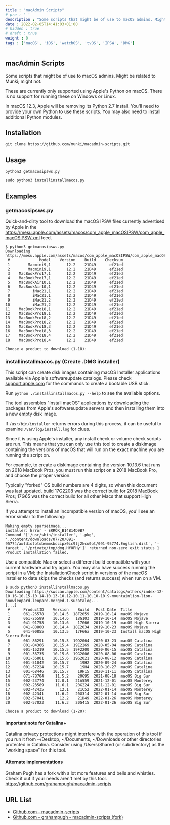 ```yaml
---
title : "macAdmin Scripts"
# pre : ' '
description : "Some scripts that might be of use to macOS admins. Might be related to Munki; might not."
date : 2022-02-05T14:41:03+01:00
# hidden : true
# draft : true
weight : 0
tags : ['macOS', 'iOS', 'watchOS', 'tvOS', 'IPSW', 'DMG']
---
```


## macAdmin Scripts

Some scripts that might be of use to macOS admins. Might be related to Munki;
might not.

These are currently only supported using Apple's Python on macOS. There is no support for running these on Windows or Linux.

In macOS 12.3, Apple will be removing its Python 2.7 install. You'll need to provide your own Python to use these scripts. You may also need to install additional Python modules.

## Installation

```plain
git clone https://github.com/munki/macadmin-scripts.git
```

## Usage

```plain
python3 getmacosipsws.py
```

```plain
sudo python3 installinstallmacos.py
```

## Examples

### getmacosipsws.py

Quick-and-dirty tool to download the macOS IPSW files currently advertised by Apple in the <https://mesu.apple.com/assets/macos/com_apple_macOSIPSW/com_apple_macOSIPSW.xml> feed.

```plain
$ python3 getmacosipsws.py                                                                                                          
Downloading https://mesu.apple.com/assets/macos/com_apple_macOSIPSW/com_apple_macOSIPSW.xml...
 #             Model    Version    Build    Checksum
 1        Macmini9,1       12.2    21D49      ef21ed
 2        Macmini9,1       12.2    21D49      ef21ed
 3    MacBookPro17,1       12.2    21D49      ef21ed
 4    MacBookPro17,1       12.2    21D49      ef21ed
 5    MacBookAir10,1       12.2    21D49      ef21ed
 6    MacBookAir10,1       12.2    21D49      ef21ed
 7          iMac21,1       12.2    21D49      ef21ed
 8          iMac21,1       12.2    21D49      ef21ed
 9          iMac21,2       12.2    21D49      ef21ed
10          iMac21,2       12.2    21D49      ef21ed
11    MacBookPro18,1       12.2    21D49      ef21ed
12    MacBookPro18,1       12.2    21D49      ef21ed
13    MacBookPro18,2       12.2    21D49      ef21ed
14    MacBookPro18,2       12.2    21D49      ef21ed
15    MacBookPro18,3       12.2    21D49      ef21ed
16    MacBookPro18,3       12.2    21D49      ef21ed
17    MacBookPro18,4       12.2    21D49      ef21ed
18    MacBookPro18,4       12.2    21D49      ef21ed

Choose a product to download (1-18): 
```

### installinstallmacos.py (Create .DMG installer)

This script can create disk images containing macOS Installer applications available via Apple's softwareupdate catalogs. Please check [support.apple.com](https://support.apple.com/en-us/HT201372) for the commands to create a bootable USB stick.

Run `python ./installinstallmacos.py --help` to see the available options.

The tool assembles "Install macOS" applications by downloading the packages from Apple's softwareupdate servers and then installing them into a new empty disk image.

If `/usr/bin/installer` returns errors during this process, it can be useful to examine `/var/log/install.log` for clues.

Since it is using Apple's installer, any install check or volume check scripts are run. This means that you can only use this tool to create a diskimage containing the versions of macOS that will run on the exact machine you are running the script on.

For example, to create a diskimage containing the version 10.13.6 that runs on 2018 MacBook Pros, you must run this script on a 2018 MacBook Pro, and choose the proper version.

Typically "forked" OS build numbers are 4 digits, so when this document was last updated, build 17G2208 was the correct build for 2018 MacBook Pros; 17G65 was the correct build for all other Macs that support High Sierra.

If you attempt to install an incompatible version of macOS, you'll see an error similar to the following:

```plain
Making empty sparseimage...
installer: Error - ERROR_B14B14D9B7
Command '['/usr/sbin/installer', '-pkg', './content/downloads/07/20/091-95774/awldiototubemmsbocipx0ic9lj2kcu0pt/091-95774.English.dist', '-target', '/private/tmp/dmg.Hf0PHy']' returned non-zero exit status 1
Product installation failed.
```

Use a compatible Mac or select a different build compatible with your current hardware and try again. You may also have success running the script in a VM; the InstallationCheck script in versions of the macOS installer to date skips the checks (and returns success) when run on a VM.

```plain
$ sudo python3 installinstallmacos.py
Downloading https://swscan.apple.com/content/catalogs/others/index-12-10.16-10.15-10.14-10.13-10.12-10.11-10.10-10.9-mountainlion-lion-snowleopard-leopard.merged-1.sucatalog...
[...]
 #      ProductID    Version    Build   Post Date  Title
 1      061-26578    10.14.5  18F2059  2019-10-14  macOS Mojave
 2      061-26589    10.14.6   18G103  2019-10-14  macOS Mojave
 3      041-91758    10.13.6    17G66  2019-10-19  macOS High Sierra
 4      041-88800    10.14.4  18E2034  2019-10-23  macOS Mojave
 5      041-90855    10.13.5   17F66a  2019-10-23  Install macOS High Sierra Beta
 6      061-86291    10.15.3  19D2064  2020-03-23  macOS Catalina
 7      001-04366    10.15.4  19E2269  2020-05-04  macOS Catalina
 8      001-15219    10.15.5  19F2200  2020-06-15  macOS Catalina
 9      001-36735    10.15.6  19G2006  2020-08-06  macOS Catalina
10      001-36801    10.15.6  19G2021  2020-08-12  macOS Catalina
11      001-51042    10.15.7     19H2  2020-09-24  macOS Catalina
12      001-57224    10.15.7     19H4  2020-10-27  macOS Catalina
13      001-68446    10.15.7    19H15  2020-11-11  macOS Catalina
14      071-78704     11.5.2    20G95  2021-08-18  macOS Big Sur
15      002-23774     12.0.1   21A559  2021-12-01  macOS Monterey
16      002-23589     11.6.1   20G224  2021-12-01  macOS Big Sur
17      002-42435       12.1    21C52  2022-01-14  macOS Monterey
18      002-42341     11.6.2   20G314  2022-01-14  macOS Big Sur
19      002-57041       12.2    21D49  2022-01-26  macOS Monterey
20      002-57023     11.6.3   20G415  2022-01-26  macOS Big Sur

Choose a product to download (1-20):
```

#### Important note for Catalina+

Catalina privacy protections might interfere with the operation of this tool if you run it from ~/Desktop, ~/Documents, ~/Downloads or other directories protected in Catalina. Consider using /Users/Shared (or subdirectory) as the "working space" for this tool.

#### Alternate implementations

Graham Pugh has a fork with a lot more features and bells and whistles. Check it out if your needs aren't met by this tool.
<https://github.com/grahampugh/macadmin-scripts>

## URL List

* [Github.com - macadmin-scripts](https://github.com/munki/macadmin-scripts/)
* [Github.com - grahampugh - macadmin-scripts (fork)](https://github.com/grahampugh/macadmin-scripts)
